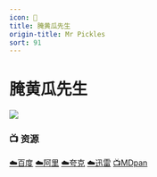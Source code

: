 ```yaml
---
icon: 🥒
title: 腌黄瓜先生
origin-title: Mr Pickles
sort: 91
---
```

# 腌黄瓜先生

![](/assets/image/%E6%9C%AA%E6%A0%87%E9%A2%98-1.jpg)

### 📺 资源 <Badge type="tip" text="YYeTs人人字幕组" />

[☁️百度](https://pan.baidu.com/s/1G5ueHMBVhvzwQj9k04_aiw?pwd=hthw#list/path=%2F) [☁️阿里](https://www.alipan.com/s/Et3ZaqAZhoB) [☁️夸克](https://pan.quark.cn/s/9aef4e80b855) [☁️迅雷](https://pan.xunlei.com/s/VOO6m-HRrot0Lpl1JZzdg_J4A1?pwd=7np9#) [📺MDpan](https://pan.mdsub.top/%E8%85%8C%E9%BB%84%E7%93%9C%E5%85%88%E7%94%9F)
